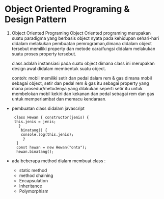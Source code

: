 # Object Oriented Programing & Design Pattern


1. Object Oriented Programing
Object Oriented programing merupakan suatu paradigma yang berbasis object nyata pada kehidupan sehari-hari didalam melakukan pembuatan pemrograman,dimana didalam object tersebut memiliki property dan metode cara/fungsi didalam melakukan suatu proses property tersebut.

    class adalah instansiasi pada suatu object dimana class ini merupakan design awal didalam membentuk suatu object.

    contoh: mobil memiliki setir dan pedal  dalam rem & gas dimana mobil sebagai object, setir dan pedal rem & gas itu sebagai     property yang mana prosedur/metodenya yang dilakukan seperti setir itu untuk membelokan mobil kekiri dan kekanan dan pedal     sebagai rem dan gas untuk memperlambat dan memacu kendaraan.

- pembuatan class didalam javascript

       class Hewan { constructor(jenis) { 
       this.jenis = jenis;
         }
          binatang() {
          console.log(this.jenis);
           }
        }
        const hewan = new Hewan("onta");
        hewan.binatang();
        
- ada beberapa method dialam membuat class :
   * static method
   * method chaining
   * Encapsulation
   * Inheritance
   * Polymorphism
 
